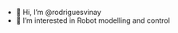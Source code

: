 - 👋 Hi, I’m @rodriguesvinay
- 👀 I’m interested in Robot modelling and control

<!---
- 🌱 I’m currently learning modellling and control of continuum parallel robot

rodriguesvinay/rodriguesvinay is a ✨ special ✨ repository because its `README.md` (this file) appears on your GitHub profile.
You can click the Preview link to take a look at your changes.
--->
